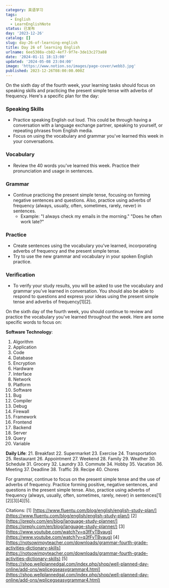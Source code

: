 ```yaml
---
category: 英语学习
tags:
  - English
  - LearnEnglishNote
status: 已发布
day: '2023-12-26'
catalog: []
slug: day-26-of-learning-english
title: Day 26 of learning English
urlname: 6ee5308a-cb82-4ef7-9f7e-3de13c273a88
date: '2024-01-11 18:13:00'
updated: '2024-05-08 23:04:00'
image: 'https://www.notion.so/images/page-cover/webb3.jpg'
published: 2023-12-26T08:00:00.000Z
---
```


On the sixth day of the fourth week, your learning tasks should focus on speaking skills and practicing the present simple tense with adverbs of frequency. Here's a specific plan for the day:


### Speaking Skills

- Practice speaking English out loud. This could be through having a conversation with a language exchange partner, speaking to yourself, or repeating phrases from English media.
- Focus on using the vocabulary and grammar you've learned this week in your conversations.

### Vocabulary

- Review the 40 words you've learned this week. Practice their pronunciation and usage in sentences.

### Grammar

- Continue practicing the present simple tense, focusing on forming negative sentences and questions. Also, practice using adverbs of frequency (always, usually, often, sometimes, rarely, never) in sentences.
	- Example: "I always check my emails in the morning." "Does he often work late?"

### Practice

- Create sentences using the vocabulary you've learned, incorporating adverbs of frequency and the present simple tense.
- Try to use the new grammar and vocabulary in your spoken English practice.

### Verification

- To verify your study results, you will be asked to use the vocabulary and grammar you've learned in conversation. You should also be able to respond to questions and express your ideas using the present simple tense and adverbs of frequency[1][2].

On the sixth day of the fourth week, you should continue to review and practice the vocabulary you've learned throughout the week. Here are some specific words to focus on:


**Software Technology**:

1. Algorithm
2. Application
3. Code
4. Database
5. Encryption
6. Hardware
7. Interface
8. Network
9. Platform
10. Software
11. Bug
12. Compiler
13. Debug
14. Firewall
15. Framework
16. Frontend
17. Backend
18. Server
19. Query
20. Variable

**Daily Life**:
21. Breakfast
22. Supermarket
23. Exercise
24. Transportation
25. Restaurant
26. Appointment
27. Weekend
28. Family
29. Weather
30. Schedule
31. Grocery
32. Laundry
33. Commute
34. Hobby
35. Vacation
36. Meeting
37. Deadline
38. Traffic
39. Recipe
40. Chores


For grammar, continue to focus on the present simple tense and the use of adverbs of frequency. Practice forming positive, negative sentences, and questions in the present simple tense. Also, practice using adverbs of frequency (always, usually, often, sometimes, rarely, never) in sentences[1][2][3][4][5].


Citations:
[1] [https://www.fluentu.com/blog/english/english-study-plan/](https://www.fluentu.com/blog/english/english-study-plan/)
[2] [https://preply.com/en/blog/language-study-planner/](https://preply.com/en/blog/language-study-planner/)
[3] [https://www.youtube.com/watch?v=q3fFvTBvaug](https://www.youtube.com/watch?v=q3fFvTBvaug)
[4] [https://notsowimpyteacher.com/downloads/grammar-fourth-grade-activities-dictionary-skills](https://notsowimpyteacher.com/downloads/grammar-fourth-grade-activities-dictionary-skills)
[5] [https://shop.wellplannedgal.com/index.php/shop/well-planned-day-online/add-ons/wplicegseasygrammar4.html](https://shop.wellplannedgal.com/index.php/shop/well-planned-day-online/add-ons/wplicegseasygrammar4.html)

